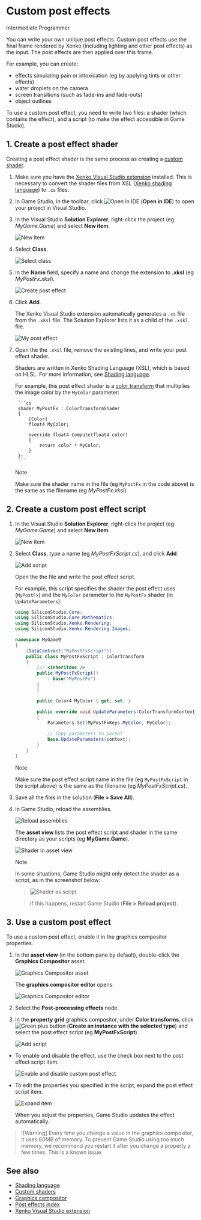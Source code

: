 # Custom post effects

<span class="label label-doc-level">Intermediate</span>
<span class="label label-doc-audience">Programmer</span>

You can write your own unique post effects. Custom post effects use the final frame rendered by Xenko (including lighting and other post effects) as the input. The post effects are then applied over this frame.

For example, you can create:

- effects simulating pain or intoxication (eg by applying tints or other effects)
- water droplets on the camera
- screen transitions (such as fade-ins and fade-outs)
- object outlines

To use a custom post effect, you need to write two files: a shader (which contains the effect), and a script (to make the effect accessible in Game Studio).

## 1. Create a post effect shader

Creating a post effect shader is the same process as creating a [custom shader](../effects-and-shaders/custom-shaders.md).

1. Make sure you have the [Xenko Visual Studio extension](../../get-started/visual-studio-extension.md) installed. This is necessary to convert the shader files from XSL ([Xenko shading language](index.md)) to `.cs` files.

2. In Game Studio, in the toolbar, click ![Open in IDE](../../get-started/media/launch-your-game-ide-icon.png) (**Open in IDE**) to open your project in Visual Studio.

3. In the Visual Studio **Solution Explorer**, right-click the project (eg *MyGame.Game*) and select **New item**.

    ![New item](../effects-and-shaders/media/new-item.png)

4. Select **Class**.

    ![Select class](../effects-and-shaders/media/select-class.png)

5. In the **Name** field, specify a name and change the extension to **.xksl** (eg *MyPostFx.xksl*).

    ![Create post effect](media/create-post-effect.png)

6. Click **Add**.

    The Xenko Visual Studio extension automatically generates a `.cs` file from the `.xksl` file. The Solution Explorer lists it as a child of the `.xskl` file.

    ![My post effect](media/my-post-effect.png)

7. Open the the `.xksl` file, remove the existing lines, and write your post effect shader.

    Shaders are written in Xenko Shading Language (XSL), which is based on HLSL. For more information, see [Shading language](index.md).

    For example, this post effect shader is a [color transform](index.md) that multiplies the image color by the `MyColor` parameter:

        ```cs
        shader MyPostFx : ColorTransformShader
        {
            [Color]
            float4 MyColor;

            override float4 Compute(float4 color)
            {
                return color * MyColor;
            }
        };
        ```
    >[!Note]
    >Make sure the shader name in the file (eg `MyPostFx` in the code above) is the same as the filename (eg *MyPostFx.xksl*).

## 2. Create a custom post effect script

1. In the Visual Studio **Solution Explorer**, right-click the project (eg *MyGame.Game*) and select **New item**.

    ![New item](../effects-and-shaders/media/new-item.png)

2. Select **Class**, type a name (eg *MyPostFxScript.cs*), and click **Add**.

    ![Add script](media/add-script.png)

    Open the the file and write the post effect script.

    For example, this script specifies the shader the post effect uses (`MyPostFx`) and the `MyColor` parameter to the `MyPostFx` shader (in `UpdateParameters`):

    ```cs
    using SiliconStudio.Core;
    using SiliconStudio.Core.Mathematics;
    using SiliconStudio.Xenko.Rendering;
    using SiliconStudio.Xenko.Rendering.Images;

    namespace MyGame9
    {
        [DataContract("MyPostFxScript")]
        public class MyPostFxScript : ColorTransform
        {
            /// <inheritdoc />
            public MyPostFxScript() 
                : base("MyPostFx")
            {
            }

            public Color4 MyColor { get; set; }

            public override void UpdateParameters(ColorTransformContext context)
            {
                Parameters.Set(MyPostFxKeys.MyColor, MyColor);

                // Copy parameters to parent
                base.UpdateParameters(context);
            }
        }
    }
    ```
    >[!Note]
    >Make sure the post effect script name in the file (eg `MyPostFxScript` in the script above) is the same as the filename (eg *MyPostFxScript.cs*).

3. Save all the files in the solution (**File > Save All**).

4. In Game Studio, reload the assemblies.

    ![Reload assemblies](../../particles/tutorials/media/reload-assemblies.png)

    The **asset view** lists the post effect script and shader in the same directory as your scripts (eg **MyGame.Game**).

    ![Shader in asset view](media/post-effect-shader.png)

    >[!Note]
    >In some situations, Game Studio might only detect the shader as a script, as in the screenshot below:

    >![Shader as script](media/broken-script-icon.png) 
    
    >If this happens, restart Game Studio (**File > Reload project**).

## 3. Use a custom post effect

To use a custom post effect, enable it in the graphics compositor properties.

1. In the **asset view** (in the bottom pane by default), double-click the **Graphics Compositor** asset.

    ![Graphics Compositor asset](../graphics-compositor/media/graphics-compositor-asset.png)

    The **graphics compositor editor** opens.

    ![Graphics Compositor editor](../graphics-compositor/media/graphics-compositor-editor.png)

2. Select the **Post-processing effects** node.

3. In the **property grid** graphics compositor, under **Color transforms**, click ![Green plus button](~/manual/game-studio/media/green-plus-icon.png) (**Create an instance with the selected type**) and select the post effect script (eg **MyPostFxScript**).

    ![Add script](media/add-script-in-properties.png)

* To enable and disable the effect, use the check box next to the post effect script item.

    ![Enable and disable custom post effect](media/enable-disable-custom-post-effect.png)

* To edit the properties you specified in the script, expand the post effect script item.

    ![Expand item](media/view-custom-post-fx-properties.png)

    When you adjust the properties, Game Studio updates the effect automatically.

>![Warning]
>Every time you change a value in the graphics compositor, it uses 60MB of memory. To prevent Game Studio using too much memory, we recommend you restart it after you change a property a few times. This is a known issue.

## See also

* [Shading language](../effects-and-shaders/index.md)
* [Custom shaders](../effects-and-shaders/custom-shaders.md)
* [Graphics compositor](../graphics-compositor/index.md)
* [Post effects index](index.md)
* [Xenko Visual Studio extension](../../get-started/visual-studio-extension.md)
